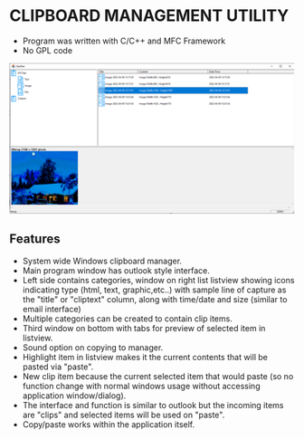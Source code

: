 
# CLIPBOARD MANAGEMENT UTILITY
- Program was written with C/C++ and MFC Framework
- No GPL code

![Screenshot](https://github.com/happyjongsoft/ClipboardMan/blob/master/ClipMan/Screenshot_ClipboardMan.png?raw=true)

## Features

- System wide Windows clipboard manager.
- Main program window has outlook style interface.
- Left side contains categories, window on right list listview showing icons indicating type (html, text, graphic,etc..) with sample line of capture as the "title" or "cliptext" column, along with time/date and size (similar to email interface)
- Multiple categories can be created to contain clip items.
- Third window on bottom with tabs for preview of selected item in listview.
- Sound option on copying to manager.
- Highlight item in listview makes it the current contents that will be pasted via "paste".
- New clip item because the current selected item that would paste (so no function change with normal windows usage without accessing application window/dialog).
- The interface and function is similar to outlook but the incoming items are "clips" and selected items will be used on "paste".
- Copy/paste works within the application itself.
